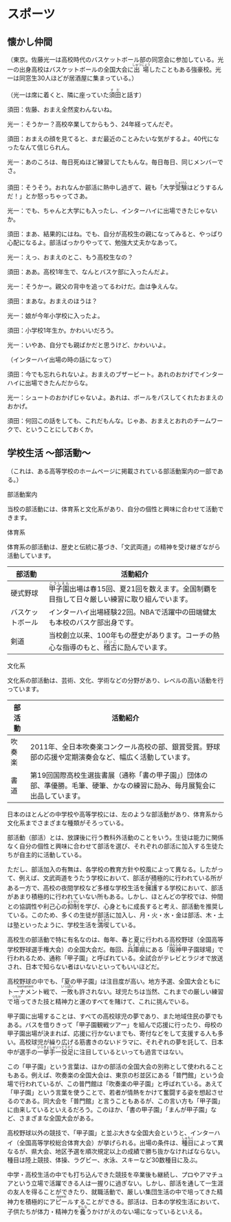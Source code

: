 # スポーツ

## 懐かし仲間

（東京。佐藤光一は高校時代のバスケットボール部の同窓会に参加している。光一の出身高校はバスケットボールの全国大会に<ruby>出場<rt>しゅつじょう</rt></ruby>したこともある強豪校。光一は同窓生30人ほどが居酒屋に集まっている。）

（光一は席に着くと、隣に座っていた<ruby>須田<rt>すだ</rt></ruby>と話す）

須田：佐藤、おまえ全然変わんないね。

光一：そうかー？高校卒業してからもう、24年経ってんだぞ。

須田：おまえの顔を見てると、まだ最近のことみたいな気がするよ。40代になったなんて信じられん。

光一：あのころは、毎日死ぬほど練習してたもんな。毎日毎日、同じメンバーでさ。

須田：そうそう。おれなんか部活に熱中し過ぎて、親も「大学<ruby>受験<rt>じゅけん</rt></ruby>はどうするんだ！」とか怒っちゃってさあ。

光一：でも、ちゃんと大学にも入ったし、インターハイに出場できたじゃないか。

須田：まあ、結果的にはね。でも、自分が高校生の親になってみると、やっぱり心配になるよ。部活ばっかりやってて、勉強大丈夫かなあって。

光一：えっ、おまえのとこ、もう高校生なの？

須田：ああ。高校1年生で、なんとバスケ部に入ったんだよ。

光一：そうかー。親父の背中を追ってるわけだ。血は争えんな。

須田：まあな。おまえのほうは？

光一：娘が今年小学校に入ったよ。

須田：小学校1年生か。かわいいだろう。

光一：いやあ、自分でも親ばかだと思うけど、かわいいよ。

（インターハイ出場の時の話になって）

須田：今でも忘れられないよ。おまえのブザービート。あれのおかげでインターハイに出場できたんだからな。

光一：シュートのおかげじゃないよ。あれは、ボールをパスしてくれたおまえのおかげ。

須田：何回この話をしても、これだもんな。じゃあ、おまえとおれのチームワークで、ということにしておくか。

## 学校生活 ～部活動～

（これは、ある高等学校のホームページに掲載されている部活動案内の一部である。）

部活動案内

当校の部活動には、体育系と文化系があり、自分の個性と興味に合わせて活動できます。

体育系

体育系の部活動は、歴史と伝統に基づき、「文武両道」の精神を受け継ぎながら活動しています。

|部活動|活動紹介|
|----|-----|
|硬式野球|<ruby>甲子園<rt>こうしえん</rt></ruby>出場は春15回、夏21回を数えます。全国制覇を目指して日々厳しい練習に取り組んでいます。|
|バスケットボール|インターハイ出場経験22回。NBAで活躍中の田端健太も本校のバスケ部出身です。|
|剣道|当校創立以来、100年もの歴史があります。コーチの熱心な指導のもと、<ruby>稽古<rt>けいこ</rt></ruby>に励んでいます。|

文化系

文化系の部活動は、芸術、文化、学術などの分野があり、レベルの高い活動を行っています。

|部活動|活動紹介|
|----|----|
|吹奏楽|2011年、全日本吹奏楽コンクール高校の部、銀賞受賞。野球部の応援や定期演奏会など、幅広く活動しています。|
|書道|第19回国際高校生選抜書展（通称「書の甲子園」）団体の部、準優勝。毛筆、硬筆、かなの練習に励み、毎月展覧会に出品しています。|

日本のほとんどの中学校や高等学校には、左のような部活動があり、体育系から文化系までさまざまな種類がそろっている。

部活動（部活）とは、放課後に行う教科外活動のことをいう。生徒は能力に関係なく自分の個性と興味に合わせて部活を選び、それぞれの部活に加入する生徒たちが自主的に活動している。

ただし、部活加入の有無は、各学校の教育方針や校風によって異なる。したがって、例えば、文武両道をうたう学校において、部活が積極的に行われている所がある一方で、高校の夜間学校など多様な学校生活を<ruby>擁護<rt>ようご</rt></ruby>する学校において、部活があまり積極的に行われていない所もある。しかし、ほとんどの学校では、仲間との協調性や利己心の<ruby>抑制<rt>よくせい</rt></ruby>を学び、心身ともに成長すると考え、部活動を推奨している。このため、多くの生徒が部活に加入し、月・火・水・金は部活、木・土は塾といったように、学校生活を<ruby>満喫<rt>まんきつ</rt></ruby>している。

高校生の部活動で特に有名なのは、毎年、春と夏に行われる高校野球（全国高等学校野球選手権大会）の全国大会だ。毎回、<ruby>兵庫県<rt>ひょうご</rt></ruby>にある「<ruby>阪神<rt>はんしん</rt></ruby>甲子園球場」で行われるため、通称「甲子園」と呼ばれている。全試合がテレビとラジオで放送され、日本で知らない者はいないといってもいいほどだ。

高校野球の中でも、「夏の甲子園」は注目度が高い。地方予選、全国大会ともに<ruby>トーナメント<rt>tournament</rt></ruby>戦で、<ruby>一敗<rt>いっぱい</rt></ruby>も許されない。球児たちは当然、これまでの厳しい練習で<ruby>培<rt>つちか</rt></ruby>ってきた技と精神力と運のすべてを賭けて、これに挑んでいる。

甲子園に出場することは、すべての高校球児の夢であり、また地域住民の夢でもある。バスを借りきって「甲子園観戦ツアー」を組んで応援に行ったり、母校の甲子園出場が決まれば、応援に行かないまでも、寄付などをして支援する人も多い。高校球児が繰り広げる筋書きのないドラマに、それぞれの夢を託して、日本中が選手の<ruby>一挙手一投足<rt>いっきょしゅいっとうそく</rt></ruby>に注目しているといっても過言ではない。

この「甲子園」という言葉は、ほかの部活の全国大会の別称として使われることもある。例えば、吹奏楽の全国大会は、東京の杉並区にある「普門館」という会場で行われているが、この普門館は「吹奏楽の甲子園」と呼ばれている。あえて「甲子園」という言葉を使うことで、若者が情熱をかけて奮闘する姿を想起させるのである。同大会を「普門館」と言うこともあるが、この言い方も「甲子園」に由来しているといえるだろう。このほか、「書の甲子園」「まんが甲子園」など、さまざまな全国大会がある。

高校野球以外の競技で、「甲子園」と並ぶ大きな全国大会というと、インターハイ（全国高等学校総合体育大会）が挙げられる。出場の条件は、<ruby>種目<rt>しゅもく</rt></ruby>によって異なるが、県大会、地区予選を順次規定以上の成績で勝ち抜かなければならない。種目は陸上競技、体操、ラグビー、水泳、スキーなど30数種目に及ぶ。

中学・高校生活の中でも打ち込んできた競技を卒業後も継続し、プロやアマチュアという立場で活躍できる人は一握りに過ぎない。しかし、部活を通して一生涯の友人を得ることができたり、就職活動で、厳しい集団生活の中で培ってきた精神力を積極的に<ruby>アピール<rt>appeal</rt></ruby>することができる。部活は、日本の学校生活において、子供たちが体力・精神力を<ruby>養<rt>やしな</rt></ruby>うかけがえのない場になっているといえる。

